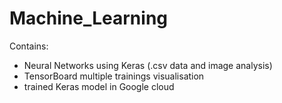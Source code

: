 # Machine_Learning

Contains:

- Neural Networks using Keras (.csv data and image analysis)
- TensorBoard multiple trainings visualisation 
- trained Keras model in Google cloud

